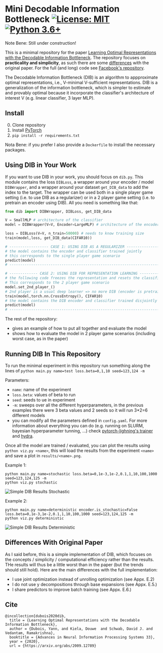 # Mini Decodable Information Bottleneck [![License: MIT](https://img.shields.io/badge/License-MIT-yellow.svg)](https://github.com/YannDubs/Neural-Process-Family/blob/master/LICENSE) [![Python 3.6+](https://img.shields.io/badge/python-3.6+-blue.svg)](https://www.python.org/downloads/release/python-360/)

Note Bene: Still under construction!

This is a minimal repository for the paper [Learning Optimal Representations with the Decodable Information Bottleneck](https://arxiv.org/abs/2009.12789). The repository focuses on **practicality and simplicity**, as such there are some [differences](#differences-with-original-paper) with the original paper. For the full (and long) code see [Facebook's repository](github.com/facebookresearch/decodable_information_bottleneck).

The Decodable Information Bottleneck (DIB) is an algorithm to appproximate optimal representations, i.e.,  V-minimal V-sufficient representations. DIB is a generalization of the information bottleneck, which is simpler to estimate and provably optimal because it incorporate the classifier's architecture of interest V (e.g. linear classifier, 3 layer MLP).

## Install

0. Clone repository
1. Install [PyTorch](https://pytorch.org/)
2. `pip install -r requirements.txt`

Nota Bene: if you prefer I also provide a `Dockerfile` to install the necessary packages.

## Using DIB in Your Work
If you want to use DIB in your work, you should focus on `dib.py`. This module contains the loss `DIBLoss`, a wrapper around your encoder / model `DIBWrapper`, and a wrapper around your dataset `get_DIB_data` to add the index to the target. The wrapper can be used both in a single player game setting (i.e. to use DIB as a regularizer) or in a 2 player game setting (i.e. to pretrain an encoder using DIB). All you need is something like that:

```python
from dib import DIBWrapper, DIBLoss, get_DIB_data

V = SmallMLP # architecture of the classifier
model = DIBWrapper(V=V, Encoder=LargeMLP) # architecture of the encoder

loss = DIBLoss(V=V, n_train=50000) # needs to know training size
train(model,loss, get_DIB_data(CIFAR10))

# ------------------ CASE 1: USING DIB AS A REGULARIZER -------------------
# the model contains the encoder and classifier trained jointly 
# this corresponds to the single player game scenario 
predict(model)
# -------------------------------------------------------------------------

# ------------- CASE 2: USING DIB FOR REPRESENTATION LEARNING -------------
# the following code freezes the representation and resets the classifier. 
# This corresponds to the 2 player game scenario
model.set_2nd_player_()
# 2nd player is a usual deep learner => no more DIB (encoder is pretrained)
train(model,torch.nn.CrossEntropy(), CIFAR10)
# the model contains the DIB encoder and classifier trained disjointly
predict(model)
# -------------------------------------------------------------------------
```

The rest of the repository:
  - gives an example of how to put all together and evaluate the model
  - shows how to evaluate the model in 2 player game scenarios (including worst case, as in the paper) 

## Running DIB In This Repository

To run the minimal experiment in this repository run something along the lines of `python main.py name=test loss.beta=0,1,10 seed=123,124 -m`

Parameters:
  - `name`: name of the experiment
  - `loss.beta`: values of beta to run 
  - `seed`: seeds to ue in experiment
  - `-m`: sweeps over all the different hyperparameters, in the previous examples there were 3 beta values and 2 seeds so it will run 3*2=6 different models
  - you can modify all the parameters defined in `config.yaml`. For more information about everything you can do (e.g. running on SLURM, bayesian hyperparameter tunning, ...) check [pytorch-lighning's trainer](https://pytorch-lightning.readthedocs.io/en/latest/trainer.html#trainer-class-api) and [hydra](https://hydra.cc/docs/intro/).

Once all the model are trained / evaluated, you can plot the results using `python viz.py <name>`, this will load the results from the experiment `<name>` and save a plot in `results/<name>.png`. 


Example 1:
```
python main.py name=stochastic loss.beta=0,1e-3,1e-2,0.1,1,10,100,1000 seed=123,124,125 -m
python viz.py stochastic
```


![Simple DIB Results Stochastic](results/stochastic.png)


Example 2:
```
python main.py name=deterministic encoder.is_stochastic=False loss.beta=0,1e-3,1e-2,0.1,1,10,100,1000 seed=123,124,125 -m
python viz.py deterministic
```

![Simple DIB Results Deterministic](results/deterministic.png)

## Differences With Original Paper

As I said before, this is a simple implementation of DIB, which focuses on the concepts / simplicity / computational efficiency rather than the results. THe results will thus be a little worst than in the paper (but the trends should still hold). Here are the main differences with the full implementation:
- I use joint optimization instead of unrolling optimization (see Appx. E.2)
- I do not use y decompositions through base expansions (see Appx. E.5.)
- I share predictors to improve batch training (see Appx. E.6.)


## Cite
```
@incollection{dubois2020dib,
  title = {Learning Optimal Representations with the Decodable Information Bottleneck},
  author = {Dubois, Yann, and Kiela, Douwe  and Schwab, David J. and Vedantam, Ramakrishna},
  booktitle = {Advances in Neural Information Processing Systems 33},
  year = {2020},
  url = {https://arxiv.org/abs/2009.12789}
```